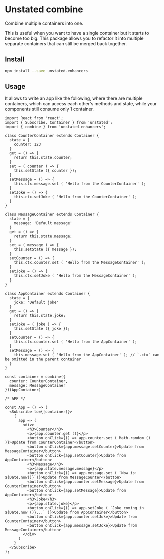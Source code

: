 # Unstated combine

Combine multiple containers into one.

This is useful when you want to have a single container but it starts to become too big. This package allows you to refactor it into multiple separate containers that can still be merged back together.

## Install

```sh
npm install --save unstated-enhancers
```

## Usage

It allows to write an app like the following, where there are multiple containers, which can access each other's methods and state, while your components still consume only 1 container.

```tsx
import React from 'react';
import { Subscribe, Container } from 'unstated';
import { combine } from 'unstated-enhancers';

class CounterContainer extends Container {
  state = {
    counter: 123
  }
  get = () => {
    return this.state.counter;
  }
  set = ( counter ) => {
    this.setState ({ counter });
  }
  setMessage = () => {
    this.ctx.message.set ( 'Hello from the CounterContainer' );
  }
  setJoke = () => {
    this.ctx.setJoke ( 'Hello from the CounterContainer' );
  }
}

class MessageContainer extends Container {
  state = {
    message: 'Default message'
  }
  get = () => {
    return this.state.message;
  }
  set = ( message ) => {
    this.setState ({ message });
  }
  setCounter = () => {
    this.ctx.counter.set ( 'Hello from the MessageContainer' );
  }
  setJoke = () => {
    this.ctx.setJoke ( 'Hello from the MessageContainer' );
  }
}

class AppContainer extends Container {
  state = {
    joke: 'Default joke'
  }
  get = () => {
    return this.state.joke;
  }
  setJoke = ( joke ) => {
    this.setState ({ joke });
  }
  setCounter = () => {
    this.ctx.counter.set ( 'Hello from the AppContainer' );
  }
  setMessage = () => {
    this.message.set ( 'Hello from the AppContainer' ); // `.ctx` can be omitted in the parent container
  }
}

const container = combine({
  counter: CounterContainer,
  message: MessageContainer
})(AppContainer)

/* APP */

const App = () => (
  <Subscribe to={[container]}>
    {
      app => (
        <div>
          <h3>Counter</h3>
          <p>{app.counter.get ()}</p>
          <button onClick={() => app.counter.set ( Math.random () )}>Update from CounterContainer</button>
          <button onClick={app.message.setCounter}>Update from MessageContainer</button>
          <button onClick={app.setCounter}>Update from AppContainer</button>
          <h3>Message</h3>
          <p>{app.state.message.message}</p>
          <button onClick={() => app.message.set ( `Now is: ${Date.now()}`)}>Update from MessageCounter</button>
          <button onClick={app.counter.setMessage}>Update from CounterContainer</button>
          <button onClick={app.setMessage}>Update from AppContainer</button>
          <h3>Joke</h3>
          <p>{app.state.joke}</p>
          <button onClick={() => app.setJoke ( `Joke coming in ${Date.now ()}...` )}>Update from AppContainer</button>
          <button onClick={app.counter.setJoke}>Update from CounterContainer</button>
          <button onClick={app.message.setJoke}>Update from MessageContainer</button>
        </div>
      )
    }
  </Subscribe>
);
```